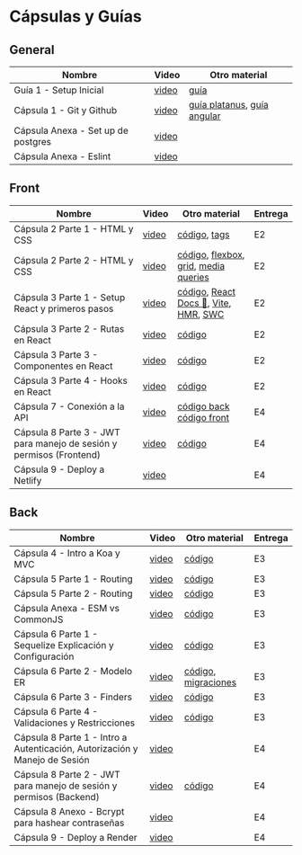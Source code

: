 # Cápsulas y Guías 

## General 
| Nombre        | Video         | Otro material|
| ------------- | ------------- | ------------- |
| Guía 1 - Setup Inicial  | [video](https://www.youtube.com/watch?v=6JH7i2LwfLE)  | [guía](https://github.com/IIC2513/Syllabus-S2/blob/main/C%C3%A1psulas/Guia%20Setup%20Inicial.md) |
| Cápsula 1 - Git y Github  | [video](https://www.youtube.com/watch?v=uCaIkK-NEd0)  | [guía platanus](https://la-guia.platan.us/setup/configuracion_de_proyectos/git), [guía angular](https://github.com/angular/angular/blob/22b96b9/CONTRIBUTING.md#-commit-message-guidelines) |
| Cápsula Anexa - Set up de postgres | [video](https://www.loom.com/share/f648d62b3f304b839728e189f9583ef3) | | 
| Cápsula Anexa - Eslint  | [video](https://www.loom.com/share/12fe1b244ae7458b96d1a37b045db06e)  | |

## Front
| Nombre        | Video         | Otro material| Entrega |
| ------------- | ------------- | ------------- | ------------- |  
| Cápsula 2 Parte 1 - HTML y CSS | [video](https://youtu.be/ebGNBb6ZN3U)  | [código](https://github.com/IIC2513/guess-who/pull/1), [tags](https://www.w3schools.com/tags/) | E2 |
| Cápsula 2 Parte 2 - HTML y CSS | [video](https://youtu.be/qzBV24gJJuY)  | [código](https://github.com/IIC2513/guess-who/pull/1), [flexbox](https://css-tricks.com/snippets/css/a-guide-to-flexbox/), [grid](https://css-tricks.com/snippets/css/complete-guide-grid/), [media queries](https://www.w3schools.com/css/css_rwd_mediaqueries.asp) |E2 |
| Cápsula 3 Parte 1 - Setup React y primeros pasos | [video](https://www.youtube.com/watch?v=LN0yLqjr_6s) | [código](https://github.com/IIC2513/guess-who/pull/2),  [React Docs 🚀](https://react.dev/),  [Vite](https://vitejs.dev/guide/), [HMR](https://vitejs.dev/guide/why.html#slow-updates), [SWC](https://swc.rs/)  |E2 |
| Cápsula 3 Parte 2 - Rutas en React | [video](https://youtu.be/hLiv-BrT7yg) | [código](https://github.com/IIC2513/guess-who/pull/3) |E2 |
| Cápsula 3 Parte 3 - Componentes en React | [video](https://youtu.be/CtArvhFxcQY) | [código](https://github.com/IIC2513/guess-who/pull/5) |E2 |
| Cápsula 3 Parte 4 - Hooks en React | [video](https://youtu.be/xAMNphr05tI) | [código](https://github.com/IIC2513/guess-who/pull/4 ) |E2 |
| Cápsula 7 - Conexión a la API | [video](https://youtu.be/6KXGL4paSpg) | [código back](https://github.com/IIC2513/guess-who-backend/pull/4) [código front](https://github.com/IIC2513/guess-who/pull/6)|E4 |
| Cápsula 8 Parte 3 - JWT para manejo de sesión y permisos (Frontend) | [video](https://youtu.be/o6IGdob77HQ) | [código](https://github.com/IIC2513/guess-who/pull/8)|E4 |
|Cápsula 9 - Deploy a Netlify	 | [video](https://drive.google.com/file/d/1eiC0iQEqETUtb_w9ykAoqhAYc5wfkeJ0/view) | |E4 |


## Back
| Nombre        | Video         | Otro material| Entrega |
| ------------- | ------------- | ------------- |------------- |  
| Cápsula 4 - Intro a Koa y MVC | [video](https://youtu.be/_Y2Ubo_7YMM) | [código](https://github.com/IIC2513/guess-who-backend/pull/1) |E3 |
| Cápsula 5 Parte 1 - Routing | [video](https://youtu.be/-d7iE3LXA_4) | [código](https://github.com/IIC2513/guess-who-backend/pull/2) |E3 |
| Cápsula 5 Parte 2 - Routing | [video](https://youtu.be/6bO2slq2Hxo) | [código](https://github.com/IIC2513/guess-who-backend/pull/2) |E3 |
| Cápsula Anexa - ESM vs CommonJS | [video](https://www.loom.com/share/dab0a46052fb4012829cf4fd587973af) | [código]() |E3 |
| Cápsula 6 Parte 1 - Sequelize Explicación y Configuración | [video](https://youtu.be/bZ__u-G-uqQ) | [código](https://github.com/IIC2513/guess-who-backend/pull/3) |E3 |
| Cápsula 6 Parte 2 - Modelo ER | [video](https://youtu.be/VivD89_ys3I) | [código](https://github.com/IIC2513/guess-who-backend/pull/3), [migraciones](https://medium.com/@andrewoons/how-to-define-sequelize-associations-using-migrations-de4333bf75a7) |E3 |
| Cápsula 6 Parte 3 - Finders| [video](https://youtu.be/QCgh936jnKs) | [código](https://github.com/IIC2513/guess-who-backend/pull/3) |E3 |
| Cápsula 6 Parte 4 - Validaciones y Restricciones | [video](https://youtu.be/dGcZAZyn4HU) | [código](https://github.com/IIC2513/guess-who-backend/pull/3) |E3 |
| Cápsula 8 Parte 1 - Intro a Autenticación, Autorización y Manejo de Sesión | [video](https://www.youtube.com/watch?v=70QJZeIk3jw) |  |E4 |
| Cápsula 8 Parte 2 - JWT para manejo de sesión y permisos (Backend) | [video](https://www.youtube.com/watch?v=qBsZU-qve1Y) | [código](https://github.com/IIC2513/guess-who-backend/pull/5) |E4 |
| Cápsula 8 Anexo - Bcrypt para hashear contraseñas | [video](https://www.youtube.com/watch?v=4uwLm7zlaMM) | |E4 |
| Cápsula 9 - Deploy a Render | [video](https://www.youtube.com/watch?v=S9krVSTIlSo&t=1622s) | |E4 |


